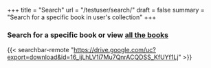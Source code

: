 
+++
title = "Search"
url = "/testuser/search/"
draft = false
summary = "Search for a specific book in user's collection"
+++

### Search for a specific book or view [all the books](/testuser/preview/)

{{< searchbar-remote "https://drive.google.com/uc?export=download&id=16_ijLhLV1i7Mu7QnrACQDSS_KfUYf1Lj" >}}


